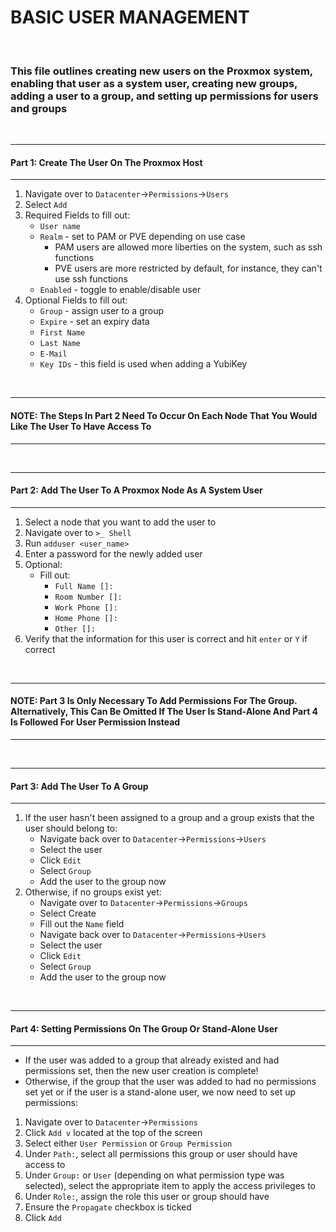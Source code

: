 
# BASIC USER MANAGEMENT

<br>

### This file outlines creating new users on the Proxmox system, enabling that user as a system user, creating new groups, adding a user to a group, and setting up permissions for users and groups

<br>

_________________________

#### Part 1: Create The User On The Proxmox Host ####
_________________________


1) Navigate over to ```Datacenter```->```Permissions```->```Users```
2) Select ```Add```
3) Required Fields to fill out:
   - ```User name```
   - ```Realm``` - set to PAM or PVE depending on use case
     - PAM users are allowed more liberties on the system, such as ssh functions
     - PVE users are more restricted by default, for instance, they can't use ssh functions
   - ```Enabled``` - toggle to enable/disable user
4) Optional Fields to fill out:
   - ```Group``` - assign user to a group
   - ```Expire``` - set an expiry data
   - ```First Name```
   - ```Last Name```
   - ```E-Mail```
   - ```Key IDs``` - this field is used when adding a YubiKey

<br>

_________________________

#### NOTE: The Steps In Part 2 Need To Occur On Each Node That You Would Like The User To Have Access To
_________________________

<br>

_________________________

#### Part 2: Add The User To A Proxmox Node As A System User ####
_________________________

1) Select a node that you want to add the user to
2) Navigate over to ```>_ Shell```
3) Run ```adduser <user_name>```
4) Enter a password for the newly added user
5) Optional:
   - Fill out:
     - ```Full Name []:```
     - ```Room Number []:```
     - ```Work Phone []:```
     - ```Home Phone []:```
     - ```Other []:```
6) Verify that the information for this user is correct and hit ```enter``` or ```Y``` if correct

<br>

_________________________

#### NOTE: Part 3 Is Only Necessary To Add Permissions For The Group. Alternatively, This Can Be Omitted If The User Is Stand-Alone And Part 4 Is Followed For User Permission Instead ####
_________________________

<br>

_________________________

#### Part 3: Add The User To A Group ####
_________________________

1) If the user hasn't been assigned to a group and a group exists that the user should belong to:
   - Navigate back over to ```Datacenter```->```Permissions```->```Users```
   - Select the user
   - Click ```Edit```
   - Select ```Group```
   - Add the user to the group now
2) Otherwise, if no groups exist yet:
   - Navigate over to ```Datacenter```->```Permissions```->```Groups```
   - Select Create
   - Fill out the ```Name``` field
   - Navigate back over to ```Datacenter```->```Permissions```->```Users```
   - Select the user
   - Click ```Edit```
   - Select ```Group```
   - Add the user to the group now

<br>

_________________________

#### Part 4: Setting Permissions On The Group Or Stand-Alone User ####
_________________________

- If the user was added to a group that already existed and had permissions set, then the new user creation is complete!
- Otherwise, if the group that the user was added to had no permissions set yet or if the user is a stand-alone user, we now need to set up permissions:
1) Navigate over to ```Datacenter```->```Permissions```
2) Click ```Add v``` located at the top of the screen
3) Select either ```User Permission``` or ```Group Permission```
4) Under ```Path:```, select all permissions this group or user should have access to
5) Under ```Group:``` or ```User``` (depending on what permission type was selected), select the appropriate item to apply the access privileges to
6) Under ```Role:```, assign the role this user or group should have
7) Ensure the ```Propagate``` checkbox is ticked
8) Click ```Add```
